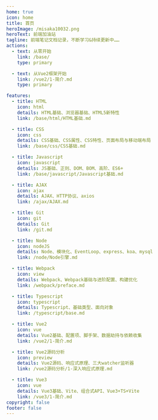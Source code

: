```yaml
---
home: true
icon: home
title: 首页
heroImage: /misaka10032.png
heroText: 前端加油站
tagline: 前端笔记文档记录，不断学习&持续更新中……
actions:
  - text: 从零开始
    link: /base/
    type: primary

  - text: 从Vue2框架开始
    link: /vue2/1-简介.md
    type: primary

features:
  - title: HTML
    icon: html
    details: HTML基础、浏览器基础、HTML5新特性
    link: /base/html/HTML基础.md

  - title: CSS
    icon: css
    details: CSS基础、CSS属性、CSS特性、页面布局与移动端布局
    link: /base/css/CSS基础.md

  - title: Javascript
    icon: javascript
    details: JS基础、正则、DOM、BOM、高阶、ES6+
    link: /base/javascript/Javascript基础.md

  - title: AJAX
    icon: ajax
    details: AJAX、HTTP协议、axios
    link: /ajax/AJAX.md

  - title: Git
    icon: git
    details: Git
    link: /git.md

  - title: Node
    icon: nodeJS
    details: Node、模块化、EventLoop、express、koa、mysql
    link: /node/Node引擎.md

  - title: Webpack
    icon: view
    details: Webpack、Webpack基础与进阶配置、构建优化
    link: /webpack/preface.md

  - title: Typescript
    icon: typescript
    details: Typescript、基础类型、面向对象
    link: /typescript/base.md

  - title: Vue2
    icon: vue
    details: Vue2基础、配置项、脚手架、数据劫持与依赖收集
    link: /vue2/1-简介.md

  - title: Vue2源码分析
    icon: preview
    details: Vue2源码、响应式原理、三大watcher监听器
    link: /vue2源码分析/1-深入响应式原理.md

  - title: Vue3
    icon: vue
    details: Vue3基础、Vite、组合式API、Vue3+TS+Vite
    link: /vue3/1-简介.md
copyright: false
footer: false
---
```

